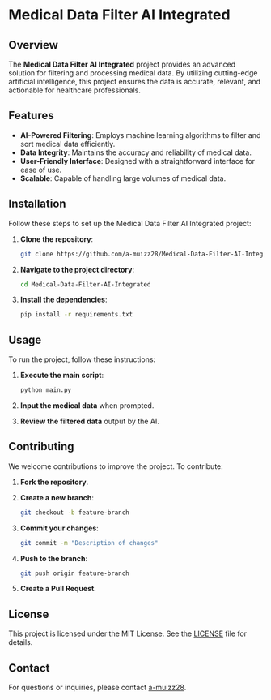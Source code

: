 # Medical Data Filter AI Integrated

## Overview
The **Medical Data Filter AI Integrated** project provides an advanced solution for filtering and processing medical data. By utilizing cutting-edge artificial intelligence, this project ensures the data is accurate, relevant, and actionable for healthcare professionals.

## Features
- **AI-Powered Filtering**: Employs machine learning algorithms to filter and sort medical data efficiently.
- **Data Integrity**: Maintains the accuracy and reliability of medical data.
- **User-Friendly Interface**: Designed with a straightforward interface for ease of use.
- **Scalable**: Capable of handling large volumes of medical data.

## Installation
Follow these steps to set up the Medical Data Filter AI Integrated project:

1. **Clone the repository**:
   ```bash
   git clone https://github.com/a-muizz28/Medical-Data-Filter-AI-Integrated.git
   ```

2. **Navigate to the project directory**:
   ```bash
   cd Medical-Data-Filter-AI-Integrated
   ```

3. **Install the dependencies**:
   ```bash
   pip install -r requirements.txt
   ```

## Usage
To run the project, follow these instructions:

1. **Execute the main script**:
   ```bash
   python main.py
   ```

2. **Input the medical data** when prompted.

3. **Review the filtered data** output by the AI.

## Contributing
We welcome contributions to improve the project. To contribute:

1. **Fork the repository**.

2. **Create a new branch**:
   ```bash
   git checkout -b feature-branch
   ```

3. **Commit your changes**:
   ```bash
   git commit -m "Description of changes"
   ```

4. **Push to the branch**:
   ```bash
   git push origin feature-branch
   ```

5. **Create a Pull Request**.

## License
This project is licensed under the MIT License. See the [LICENSE](LICENSE) file for details.

## Contact
For questions or inquiries, please contact [a-muizz28](https://github.com/a-muizz28).


